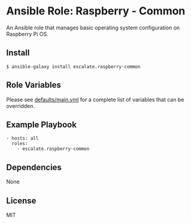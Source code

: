 # Ansible Role: Raspberry - Common

An Ansible role that manages basic operating system configuration on Raspberry Pi OS.

## Install

```
$ ansible-galaxy install escalate.raspberry-common
```

## Role Variables

Please see [defaults/main.yml](https://github.com/escalate/ansible-raspberry-common/blob/master/defaults/main.yml) for a complete list of variables that can be overridden.

## Example Playbook

```
- hosts: all
  roles:
    - escalate.raspberry-common
```

## Dependencies

None

## License

MIT

